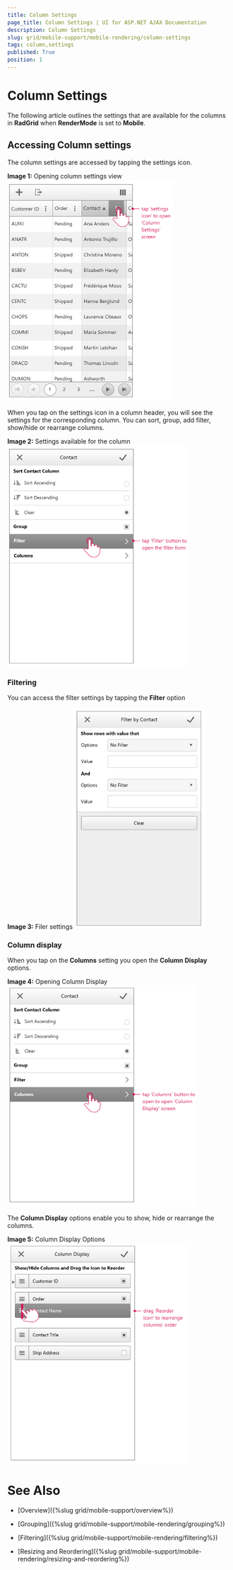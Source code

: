 ```yaml
---
title: Column Settings
page_title: Column Settings | UI for ASP.NET AJAX Documentation
description: Column Settings
slug: grid/mobile-support/mobile-rendering/column-settings
tags: column,settings
published: True
position: 1
---
```


# Column Settings



The following article outlines the settings that are available for the columns in __RadGrid__ when __RenderMode__ is set to __Mobile__.

## Accessing Column settings

The column settings are accessed by tapping the settings icon.

__Image 1:__ Opening column settings view![adaptive grid Column Settings-1](images/adaptive_grid_ColumnSettings-1.png)

When you tap on the settings icon in a column header, you will see the settings for the corresponding column. You can sort, group, add filter, show/hide or rearrange columns.

__Image 2:__ Settings available for the column![adaptive grid Column Settings-2](images/adaptive_grid_ColumnSettings-2.png)

### Filtering

You can access the filter settings by tapping the __Filter__ option

__Image 3:__ Filer settings![adaptive grid Column Settings-3](images/adaptive_grid_ColumnSettings-3.png)

### Column display

When you tap on the __Columns__ setting you open the __Column Display__ options.

__Image 4:__ Opening Column Display![adaptive grid Column Settings-4](images/adaptive_grid_ColumnSettings-4.png)

The __Column Display__ options enable you to show, hide or rearrange the columns.

__Image 5:__ Column Display Options![adaptive grid Column Settings-5](images/adaptive_grid_ColumnSettings-5.png)

# See Also

 * [Overview]({%slug grid/mobile-support/overview%})

 * [Grouping]({%slug grid/mobile-support/mobile-rendering/grouping%})

 * [Filtering]({%slug grid/mobile-support/mobile-rendering/filtering%})

 * [Resizing and Reordering]({%slug grid/mobile-support/mobile-rendering/resizing-and-reordering%})
